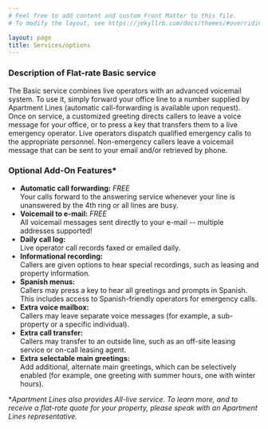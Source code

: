 ```yaml
---
# Feel free to add content and custom Front Matter to this file.
# To modify the layout, see https://jekyllrb.com/docs/themes/#overriding-theme-defaults

layout: page
title: Services/options
---
```


### Description of Flat-rate Basic service
The Basic service combines live operators with an advanced voicemail system. To use it, simply forward your office line to a number supplied by Apartment Lines (automatic call-forwarding is available upon request). Once on service, a customized greeting directs callers to leave a voice message for your office, or to press a key that transfers them to a live emergency operator. Live operators dispatch qualified emergency calls to the appropriate personnel. Non-emergency callers leave a voicemail message that can be sent to your email and/or retrieved by phone.

### Optional Add-On Features*
 * **Automatic call forwarding:** *FREE*  
   Your calls forward to the answering service whenever your line is unanswered by the 4th ring or all lines are busy.
 * **Voicemail to e-mail:** *FREE*  
   All voicemail messages sent directly to your e-mail -- multiple addresses supported!
 * **Daily call log:**  
   Live operator call records faxed or emailed daily.
 * **Informational recording:**  
   Callers are given options to hear special recordings, such as leasing and property information.
 * **Spanish menus:**  
   Callers may press a key to hear all greetings and prompts in Spanish. This includes access to Spanish-friendly operators for emergency calls.
 * **Extra voice mailbox:**  
   Callers may leave separate voice messages (for example, a sub-property or a specific individual).
 * **Extra call transfer:**  
   Callers may transfer to an outside line, such as an off-site leasing service or on-call leasing agent.
 * **Extra selectable main greetings:**  
   Add additional, alternate main greetings, which can be selectively enabled (for example, one greeting with summer hours, one with winter hours).

**Apartment Lines also provides All-live service. To learn more, and to receive a flat-rate quote for your property, please speak with an Apartment Lines representative.*
